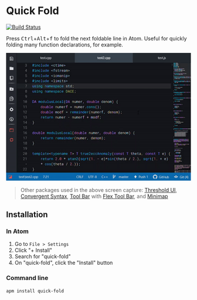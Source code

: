 # Quick Fold

[![Build Status](https://travis-ci.com/binaryfunt/quick-fold.svg?branch=master)](https://travis-ci.com/binaryfunt/quick-fold)

Press <kbd>Ctrl</kbd>+<kbd>Alt</kbd>+<kbd>f</kbd> to fold the next foldable line in Atom. Useful for quickly folding many function declarations, for example.

![Demo](demo.gif)

> Other packages used in the above screen capture: [Threshold UI](https://atom.io/themes/threshold-ui), [Convergent Syntax](https://atom.io/themes/convergent-syntax), [Tool Bar](https://atom.io/packages/tool-bar) with [Flex Tool Bar](https://atom.io/packages/flex-tool-bar), and [Minimap](https://atom.io/packages/minimap)


## Installation

### In Atom

1. Go to `File > Settings`
1. Click "+ Install"
1. Search for "quick-fold"
1. On "quick-fold", click the "Install" button

### Command line

```
apm install quick-fold
```
